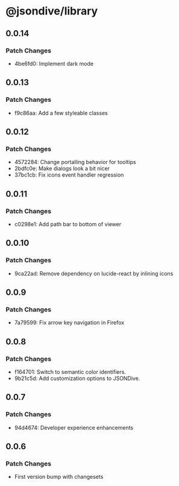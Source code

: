 # @jsondive/library

## 0.0.14

### Patch Changes

- 4be6fd0: Implement dark mode

## 0.0.13

### Patch Changes

- f9c86aa: Add a few styleable classes

## 0.0.12

### Patch Changes

- 4572284: Change portalling behavior for tooltips
- 2bdfc0e: Make dialogs look a bit nicer
- 37bc1cb: Fix icons event handler regression

## 0.0.11

### Patch Changes

- c0298e1: Add path bar to bottom of viewer

## 0.0.10

### Patch Changes

- 9ca22ad: Remove dependency on lucide-react by inlining icons

## 0.0.9

### Patch Changes

- 7a79599: Fix arrow key navigation in Firefox

## 0.0.8

### Patch Changes

- f164701: Switch to semantic color identifiers.
- 9b21c5d: Add customization options to JSONDive.

## 0.0.7

### Patch Changes

- 94d4674: Developer experience enhancements

## 0.0.6

### Patch Changes

- First version bump with changesets
